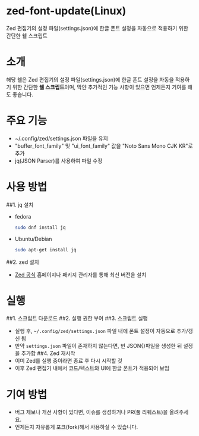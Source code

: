 # zed-font-update(Linux)
 Zed 편집기의 설정 파일(settings.json)에 한글 폰트 설정을 자동으로 적용하기 위한 간단한 쉘 스크립트

# 소개
해당 쉘은 Zed 편집기의 설정 파일(settings.json)에 한글 폰트 설정을 자동을 적용하기 위한 간단한 **쉘 스크립트**이며, 막얀 추가적인 기능 사항이 있으면 언제든지 기여를 해도 좋습니다.

# 주요 기능
 * ~/.config/zed/settings.json 파일을 유지
 * "buffer_font_family" 및 "ui_font_family" 값을 "Noto Sans Mono CJK KR"로 추가
 * jq(JSON Parser)를 사용하여 파일 수정
   
# 사용 방법
##1. jq 설치
 * fedora
   ```bash
   sudo dnf install jq
   ```
 * Ubuntu/Debian
   ```bash
   sudo apt-get install jq
   ```
##2. zed 설치
 * [Zed 공식](https://zed.dev/) 홈페이지나 패키지 관리자를 통해 최신 버전을 설치

# 실행
##1. 스크립트 다운로드
##2. 실행 권한 부여
##3. 스크립트 실행
   * 실행 후, `~/.config/zed/settings.json` 파일 내에 폰트 설정이 자동으로 추가/갱신 됨
   * 만약 `settings.json` 파일이 존재하지 않는다면, 빈 JSON{}파일을 생성한 뒤 설정을 추가함
##4. Zed 재시작
   * 이미 Zed를 실행 중이라면 종료 후 다시 시작할 것
   * 이후 Zed 편집기 내에서 코드/텍스트와 UI에 한글 폰트가 적용되어 보임

# 기여 방법
  * 버그 제보나 개선 사항이 있다면, 이슈를 생성하거나 PR(풀 리퀘스트)을 올려주세요.
  * 언제든지 자유롭게 포크(fork)해서 사용하실 수 있습니다.
